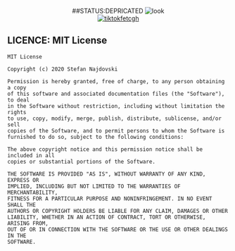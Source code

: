 <p align="center">
  ##STATUS:DEPRICATED
<img src="https://i.imgur.com/u1CGx3t.png" alt="look">
<br/>
<a href="https://github.com/snajdovski/TikTokFetch-No-Watermark/releases/download/1.1/app-noAds-release-TikFetch.apk" rel="nofollow"><img alt="tiktokfetcgh" src="https://camo.envatousercontent.com/f2ae00980877ebfa89e64fb12a9e226989488345/68747470733a2f2f692e696d6775722e636f6d2f576968435043652e706e67"></a>
</p>

## LICENCE: MIT License
```
MIT License

Copyright (c) 2020 Stefan Najdovski

Permission is hereby granted, free of charge, to any person obtaining a copy
of this software and associated documentation files (the "Software"), to deal
in the Software without restriction, including without limitation the rights
to use, copy, modify, merge, publish, distribute, sublicense, and/or sell
copies of the Software, and to permit persons to whom the Software is
furnished to do so, subject to the following conditions:

The above copyright notice and this permission notice shall be included in all
copies or substantial portions of the Software.

THE SOFTWARE IS PROVIDED "AS IS", WITHOUT WARRANTY OF ANY KIND, EXPRESS OR
IMPLIED, INCLUDING BUT NOT LIMITED TO THE WARRANTIES OF MERCHANTABILITY,
FITNESS FOR A PARTICULAR PURPOSE AND NONINFRINGEMENT. IN NO EVENT SHALL THE
AUTHORS OR COPYRIGHT HOLDERS BE LIABLE FOR ANY CLAIM, DAMAGES OR OTHER
LIABILITY, WHETHER IN AN ACTION OF CONTRACT, TORT OR OTHERWISE, ARISING FROM,
OUT OF OR IN CONNECTION WITH THE SOFTWARE OR THE USE OR OTHER DEALINGS IN THE
SOFTWARE.
```
